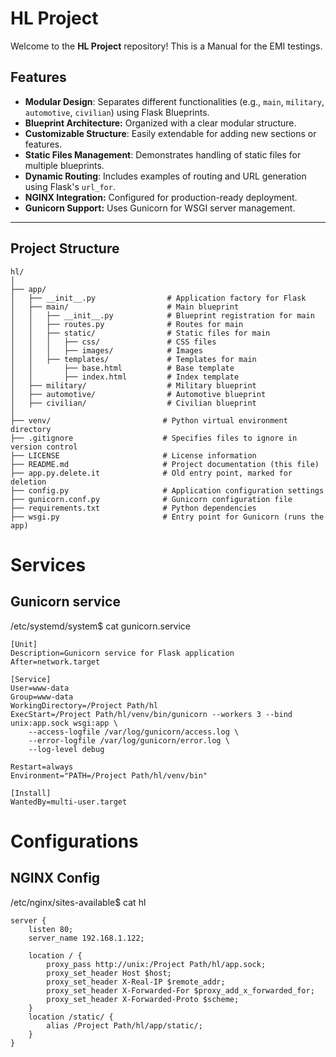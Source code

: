 # HL Project

Welcome to the **HL Project** repository! This is a Manual for the EMI testings.

## Features

- **Modular Design**: Separates different functionalities (e.g., `main`, `military`, `automotive`, `civilian`) using Flask Blueprints.
- **Blueprint Architecture:** Organized with a clear modular structure.
- **Customizable Structure**: Easily extendable for adding new sections or features.
- **Static Files Management**: Demonstrates handling of static files for multiple blueprints.
- **Dynamic Routing**: Includes examples of routing and URL generation using Flask's `url_for`.
- **NGINX Integration:** Configured for production-ready deployment.
- **Gunicorn Support:** Uses Gunicorn for WSGI server management.

---

## Project Structure

```plaintext
hl/
│
├── app/
│   ├── __init__.py                # Application factory for Flask
│   ├── main/                      # Main blueprint
│   │   ├── __init__.py            # Blueprint registration for main
│   │   ├── routes.py              # Routes for main
│   │   ├── static/                # Static files for main
│   │   │   ├── css/               # CSS files
│   │   │   ├── images/            # Images
│   │   ├── templates/             # Templates for main
│   │       ├── base.html          # Base template
│   │       ├── index.html         # Index template
│   ├── military/                  # Military blueprint
│   ├── automotive/                # Automotive blueprint
│   ├── civilian/                  # Civilian blueprint
│
├── venv/                         # Python virtual environment directory
├── .gitignore                    # Specifies files to ignore in version control
├── LICENSE                       # License information
├── README.md                     # Project documentation (this file)
├── app.py.delete.it              # Old entry point, marked for deletion
├── config.py                     # Application configuration settings
├── gunicorn.conf.py              # Gunicorn configuration file
├── requirements.txt              # Python dependencies
├── wsgi.py                       # Entry point for Gunicorn (runs the app)
```

# Services
## Gunicorn service

/etc/systemd/system$ cat gunicorn.service 
```plaintext
[Unit]
Description=Gunicorn service for Flask application
After=network.target

[Service]
User=www-data
Group=www-data
WorkingDirectory=/Project Path/hl
ExecStart=/Project Path/hl/venv/bin/gunicorn --workers 3 --bind unix:app.sock wsgi:app \
	--access-logfile /var/log/gunicorn/access.log \
	--error-logfile /var/log/gunicorn/error.log \
	--log-level debug

Restart=always
Environment="PATH=/Project Path/hl/venv/bin"

[Install]
WantedBy=multi-user.target
```

# Configurations
## NGINX Config

/etc/nginx/sites-available$ cat hl 
```Plaintext
server {
    listen 80;
    server_name 192.168.1.122;

    location / {
        proxy_pass http://unix:/Project Path/hl/app.sock;
        proxy_set_header Host $host;
        proxy_set_header X-Real-IP $remote_addr;
        proxy_set_header X-Forwarded-For $proxy_add_x_forwarded_for;
        proxy_set_header X-Forwarded-Proto $scheme;
    }
    location /static/ {
        alias /Project Path/hl/app/static/;
    }
}
```